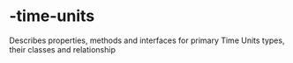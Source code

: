 # -time-units
Describes properties, methods and interfaces for primary Time Units types, their classes  and relationship
